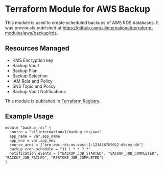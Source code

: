 # Terraform Module for AWS Backup

This module is used to create scheduled backups of AWS RDS databases. It was previously published at https://github.com/silinternational/terraform-modules/aws/backup/rds.

## Resources Managed

* KMS Encryption key
* Backup Vault
* Backup Plan
* Backup Selection
* IAM Role and Policy
* SNS Topic and Policy
* Backup Vault Notifications

This module is published in [Terraform Registry](https://registry.terraform.io/modules/silinternational/backup/aws/latest).

## Example Usage

```hcl
module "backup_rds" {
  source = "silinternational/backup-rds/aws"
  app_name = var.app_name
  app_env = var.app_env
  source_arns = ["arn:aws:rds:us-east-1:123456789012:db:my-db"]
  backup_cron_schedule = "11 1 * * ? *"
  notification_events = ["BACKUP_JOB_STARTED", "BACKUP_JOB_COMPLETED", "BACKUP_JOB_FAILED", "RESTORE_JOB_COMPLETED"]
}
```
